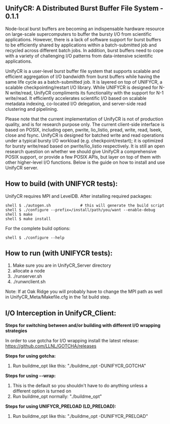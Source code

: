 ## UnifyCR: A Distributed Burst Buffer File System - 0.1.1
Node-local burst buffers are becoming an indispensable hardware
resource on large-scale supercomputers to buffer the bursty
I/O from scientific applications. However, there is a lack of
software support for burst buffers to be efficiently shared by
applications within a batch-submitted job and recycled across
different batch jobs. In addition, burst buffers need to cope with
a variety of challenging I/O patterns from data-intensive scientific
applications.

UnifyCR is a user-level burst buffer file system that supports scalable 
and efficient aggregation of I/O bandwidth from burst buffers while
having the same life cycle as a batch-submitted job. It is layered 
on top of UNIFYCR, a scalable checkpointing/restart I/O library. 
While UNIFYCR is designed for N-N write/read, UnifyCR compliments its 
functionality with the support for N-1 write/read. It efficiently 
accelerates scientific I/O based on scalable metadata 
indexing, co-located I/O delegation, and server-side read clustering and
pipelining.

Please note that the current implementation of UnifyCR is not of production 
quality, and is for research purpose only. The current client-side interface is based on POSIX, 
including open, pwrite, lio_listio, pread, write, read, lseek, close and fsync. UnifyCR is designed 
for batched write and read operations under a typical bursty I/O workload (e.g. checkpoint/restart);
 it is optimized for bursty write/read based on pwrite/lio_listio respectively. It is still an open 
research question on whether we should give UnifyCR a comprehensive POSIX support, or provide a few POSIX 
APIs, but layer on top of them with other higher-level I/O functions. Below is the 
guide on how to install and use UnifyCR server.

## How to build (with UNIFYCR tests):
UnifyCR requires MPI and LevelDB. After installing required packages:

```
shell $ ./autogen.sh             # this will generate the build script
shell $ ./configure --prefix=/install/path/you/want --enable-debug
shell $ make
shell $ make install
```

For the complete build options:

```
shell $ ./configure --help
```

## How to run (with UNIFYCR tests): 
1. Make sure you are in UnifyCR_Server directory
2. allocate a node 
3. ./runserver.sh
4. ./runwrclient.sh

Note: If at Oak Ridge you will probably have to change the MPI path as well in 
UnifyCR_Meta/Makefile.cfg in the 1st build step.
 
## I/O Interception in UnifyCR_Client:

**Steps for switching between and/or building with different I/O wrapping strategies**

In order to use gotcha for I/O wrapping install the latest release:
https://github.com/LLNL/GOTCHA/releases

**Steps for using gotcha:**
1. Run buildme_opt like this: "./buildme_opt -DUNIFYCR_GOTCHA"

**Steps for using --wrap:**
1. This is the default so you shouldn't have to do anything unless 
a different option is turned on 
2. Run buildme_opt normally: "./buildme_opt"

**Steps for using UNIFYCR_PRELOAD (LD_PRELOAD):**
1. Run buildme_opt like this: "./buildme_opt -DUNIFYCR_PRELOAD"
  
